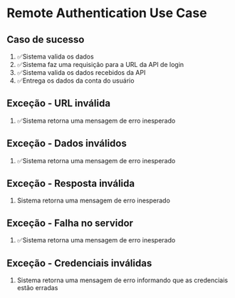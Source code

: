 # Remote Authentication Use Case

## Caso de sucesso
1. ✅Sistema valida os dados
2. ✅Sistema faz uma requisição para a URL da API de login
3. ✅Sistema valida os dados recebidos da API
4. ✅Entrega os dados da conta do usuário

 ## Exceção - URL inválida
1. ✅Sistema retorna uma mensagem de erro inesperado

 ## Exceção - Dados inválidos
1. ✅Sistema retorna uma mensagem de erro inesperado

 ## Exceção - Resposta inválida
1. Sistema retorna uma mensagem de erro inesperado

 ## Exceção - Falha no servidor
1. ✅Sistema retorna uma mensagem de erro inesperado

 ## Exceção - Credenciais inválidas
1. Sistema retorna uma mensagem de erro informando que as credenciais estão erradas
